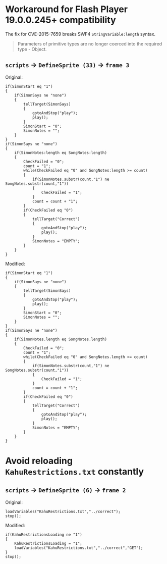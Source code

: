 # Workaround for Flash Player 19.0.0.245+ compatibility

The fix for CVE-2015-7659 breaks SWF4 `StringVariable:length` syntax.

> Parameters of primitive types are no longer coerced into the required type - Object.

## `scripts` -> `DefineSprite (33)` -> `frame 3`

Original:

```
if(SimonStart eq "1")
{
	if(SimonSays ne "none")
	{
		tellTarget(SimonSays)
		{
			gotoAndStop("play");
			play();
		}
		SimonStart = "0";
		SimonNotes = "";
	}
}
if(SimonSays ne "none")
{
	if(SimonNotes:length eq SongNotes:length)
	{
		CheckFailed = "0";
		count = "1";
		while(CheckFailed eq "0" and SongNotes:length >= count)
		{
			if(SimonNotes.substr(count,"1") ne SongNotes.substr(count,"1"))
			{
				CheckFailed = "1";
			}
			count = count + "1";
		}
		if(CheckFailed eq "0")
		{
			tellTarget("Correct")
			{
				gotoAndStop("play");
				play();
			}
			SimonNotes = "EMPTY";
		}
	}
}
```

Modified:

```
if(SimonStart eq "1")
{
	if(SimonSays ne "none")
	{
		tellTarget(SimonSays)
		{
			gotoAndStop("play");
			play();
		}
		SimonStart = "0";
		SimonNotes = "";
	}
}
if(SimonSays ne "none")
{
	if(SimonNotes.length eq SongNotes.length)
	{
		CheckFailed = "0";
		count = "1";
		while(CheckFailed eq "0" and SongNotes.length >= count)
		{
			if(SimonNotes.substr(count,"1") ne SongNotes.substr(count,"1"))
			{
				CheckFailed = "1";
			}
			count = count + "1";
		}
		if(CheckFailed eq "0")
		{
			tellTarget("Correct")
			{
				gotoAndStop("play");
				play();
			}
			SimonNotes = "EMPTY";
		}
	}
}
```




# Avoid reloading `KahuRestrictions.txt` constantly

## `scripts` -> `DefineSprite (6)` -> `frame 2`

Original:

```
loadVariables("KahuRestrictions.txt","../correct");
stop();
```

Modified:

```
if(KahuRestrictionsLoading ne "1")
{
	KahuRestrictionsLoading = "1";
	loadVariables("KahuRestrictions.txt","../correct","GET");
}
stop();
```
